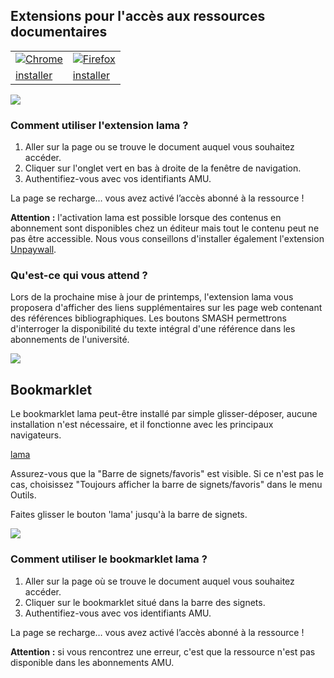 ## Extensions pour l'accès aux ressources documentaires

<table>
	<tbody>
		<tr>
			<td><a href="https://chrome.google.com/webstore/detail/lama/cakeojbohkollebkgkdigjgfkjnahchh"><img src="/lama-addons/assets/img/app-chrome.png" alt="Chrome"></a></td>
			<td><a href="https://addons.mozilla.org/fr/firefox/addon/lama/"><img src="/lama-addons/assets/img/app-firefox.png" alt="Firefox"></a></td>
		</tr>
		<tr>
			<td><a href="https://chrome.google.com/webstore/detail/lama/cakeojbohkollebkgkdigjgfkjnahchh" class="btn btn-dwn">installer</a></td>
			<td><a href="https://addons.mozilla.org/fr/firefox/addon/lama/" class="btn btn-dwn">installer</a></td>
		</tr>
	</tbody>
</table>

<img src="/lama-addons/assets/img/lama_chrome.gif">

### Comment utiliser l'extension lama ?

1. Aller sur la page ou se trouve le document auquel vous souhaitez accéder.
2. Cliquer sur l'onglet vert en bas à droite de la fenêtre de navigation.
3. Authentifiez-vous avec vos identifiants AMU.

La page se recharge… vous avez activé l’accès abonné à la ressource !

<b>Attention :</b> l'activation lama est possible lorsque des contenus en abonnement sont disponibles chez un éditeur mais tout le contenu peut ne pas être accessible. Nous vous conseillons d'installer également l'extension <a href="https://unpaywall.org/products/extension" target="_blank">Unpaywall</a>.

### Qu'est-ce qui vous attend ?

Lors de la prochaine mise à jour de printemps, l'extension lama vous proposera d'afficher des liens supplémentaires sur les page web contenant des références bibliographiques. Les boutons SMASH permettrons d'interroger la disponibilité du texte intégral d'une référence dans les abonnements de l'université.

<img src="/lama-addons/assets/img/smash.gif">

## Bookmarklet

Le bookmarklet lama peut-être installé par simple glisser-déposer, aucune installation n'est nécessaire, et il fonctionne avec les principaux navigateurs.

<a href="javascript:void(location.href='http://lama.univ-amu.fr/login?url='+location.href)" class="btn btn-alt">lama</a>

Assurez-vous que la "Barre de signets/favoris" est visible. Si ce n'est pas le cas, choisissez "Toujours afficher la barre de signets/favoris" dans le menu Outils.

Faites glisser le bouton 'lama' jusqu'à la barre de signets.

<img src="/lama-addons/assets/img/lama_bookmarklet.png">

### Comment utiliser le bookmarklet lama ?

1. Aller sur la page où se trouve le document auquel vous souhaitez accéder.
2. Cliquer sur le bookmarklet situé dans la barre des signets.
3. Authentifiez-vous avec vos identifiants AMU.

La page se recharge… vous avez activé l’accès abonné à la ressource !

<b>Attention :</b> si vous rencontrez une erreur, c'est que la ressource n'est pas disponible dans les abonnements AMU.

<div id="libchat_3008f62903e4f96111fa2b658a9a3dad"></div>